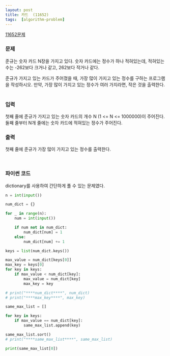 ```yaml
---
layout: post
title: 카드  (11652)
tags:  [algorithm-problem]
---
```


[11652문제](https://www.acmicpc.net/problem/11652)


### 문제
준규는 숫자 카드 N장을 가지고 있다. 숫자 카드에는 정수가 하나 적혀있는데, 적혀있는 수는 -262보다 크거나 같고, 262보다 작거나 같다.

준규가 가지고 있는 카드가 주어졌을 때, 가장 많이 가지고 있는 정수를 구하는 프로그램을 작성하시오. 만약, 가장 많이 가지고 있는 정수가 여러 가지라면, 작은 것을 출력한다.
&nbsp;

### 입력
첫째 줄에 준규가 가지고 있는 숫자 카드의 개수 N (1 <= N <= 1000000)이 주어진다. 둘째 줄부터 N개 줄에는 숫자 카드에 적혀있는 정수가 주어진다.
&nbsp;

### 출력
첫째 줄에 준규가 가장 많이 가지고 있는 정수를 출력한다.

&nbsp;

### 파이썬 코드
dictionary를 사용하여 간단하게 풀 수 있는 문제였다.

~~~python
n = int(input())

num_dict = {}

for _ in range(n):
    num = int(input())

    if num not in num_dict:
        num_dict[num] = 1
    else:
        num_dict[num] += 1

keys = list(num_dict.keys())

max_value = num_dict[keys[0]]
max_key = keys[0]
for key in keys:
    if max_value < num_dict[key]:
        max_value = num_dict[key]
        max_key = key

# print("****num_dict****", num_dict)
# print("****max_key****", max_key)

same_max_list = []

for key in keys:
    if max_value == num_dict[key]:
        same_max_list.append(key)

same_max_list.sort()
# print("****same_max_list****", same_max_list)

print(same_max_list[0])
~~~
